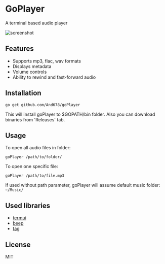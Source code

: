 # GoPlayer
A terminal based audio player

![screenshot](../assets/screenshot.png)

## Features

* Supports mp3, flac, wav formats
* Displays metadata
* Volume controls
* Ability to rewind and fast-forward audio

## Installation

    go get github.com/And678/goPlayer

This will install goPlayer to $GOPATH/bin folder.
Also you can download binaries from 'Releases' tab.

## Usage

To open all audio files in folder: 

    goPlayer /path/to/folder/

To open one specific file: 

    goPlayer /path/to/file.mp3
    
If used without path parameter, goPlayer will assume default music folder: `~/Music/`

## Used libraries

* [termui](https://github.com/gizak/termui/)
* [beep](https://github.com/faiface/beep)
* [tag](https://github.com/dhowden/tag/)

## License
MIT
